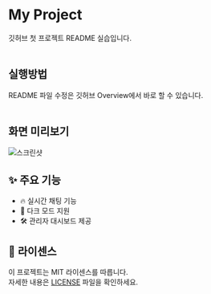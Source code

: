 # My Project
깃허브 첫 프로젝트 README 실습입니다.
<br>
<br>
## 실행방법
README 파일 수정은 깃허브 Overview에서 바로 할 수 있습니다.
<br>
<br>
## 화면 미리보기
![스크린샷](https://placehold.co/600x400)

## ✨ 주요 기능
- 🔥 실시간 채팅 기능
- 🎨 다크 모드 지원
- 🛠 관리자 대시보드 제공

## 📜 라이센스
이 프로젝트는 MIT 라이센스를 따릅니다.  
자세한 내용은 [LICENSE](LICENSE) 파일을 확인하세요.




